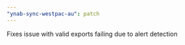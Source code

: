 ```yaml
---
"ynab-sync-westpac-au": patch
---
```


Fixes issue with valid exports failing due to alert detection
